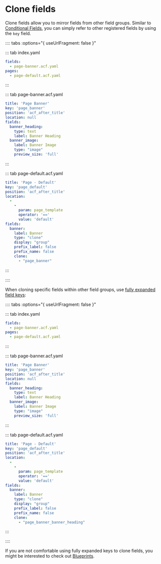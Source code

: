 # Clone fields

Clone fields allow you to mirror fields from other field groups. Similar to [Conditional Fields](/guides/conditional), you can simply refer to other registered fields by using the `key` field.

:::: tabs :options="{ useUrlFragment: false }"

::: tab index.yaml
``` yaml
fields:
  - page-banner.acf.yaml
pages:
  - page-default.acf.yaml
```
:::

::: tab page-banner.acf.yaml
``` yaml
title: 'Page Banner'
key: 'page_banner'
position: 'acf_after_title'
location: null
fields:
  banner_heading:
    type: text
    label: Banner Heading
  banner_image:
    label: Banner Image
    type: "image"
    preview_size: 'full'
```
:::

::: tab page-default.acf.yaml
``` yaml
title: 'Page - Default'
key: 'page_default'
position: 'acf_after_title'
location:
  -
    -
      param: page_template
      operator: '=='
      value: 'default'
fields:
  banner:
    label: Banner
    type: "clone"
    display: "group"
    prefix_label: false
    prefix_name: false
    clone:
      - "page_banner"
```
:::

::::

When cloning specific fields within other field groups, use [fully expanded field keys](/guides/basic#field-keys):

:::: tabs :options="{ useUrlFragment: false }"

::: tab index.yaml
``` yaml
fields:
  - page-banner.acf.yaml
pages:
  - page-default.acf.yaml
```
:::

::: tab page-banner.acf.yaml
``` yaml
title: 'Page Banner'
key: 'page_banner'
position: 'acf_after_title'
location: null
fields:
  banner_heading:
    type: text
    label: Banner Heading
  banner_image:
    label: Banner Image
    type: "image"
    preview_size: 'full'
```
:::

::: tab page-default.acf.yaml
``` yaml
title: 'Page - Default'
key: 'page_default'
position: 'acf_after_title'
location:
  -
    -
      param: page_template
      operator: '=='
      value: 'default'
fields:
  banner:
    label: Banner
    type: "clone"
    display: "group"
    prefix_label: false
    prefix_name: false
    clone:
      - "page_banner_banner_heading"
```
:::

::::

If you are not comfortable using fully expanded keys to clone fields, you might be interested to check out [Blueprints](/blueprints).
